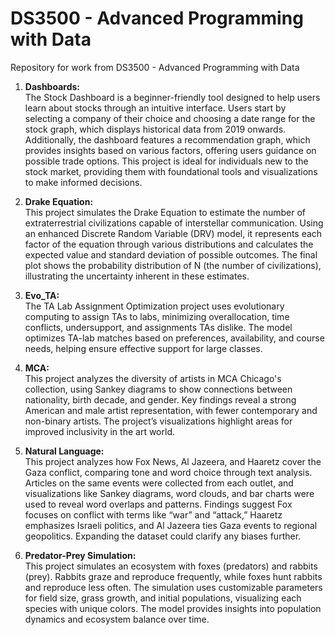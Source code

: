 # DS3500 - Advanced Programming with Data

Repository for work from DS3500 - Advanced Programming with Data

1. **Dashboards:**  
   The Stock Dashboard is a beginner-friendly tool designed to help users learn about stocks through an intuitive interface. Users start by selecting a company of their choice and choosing a date range for the stock graph, which displays historical data from 2019 onwards. Additionally, the dashboard features a recommendation graph, which provides insights based on various factors, offering users guidance on possible trade options. This project is ideal for individuals new to the stock market, providing them with foundational tools and visualizations to make informed decisions.

2. **Drake Equation:**  
   This project simulates the Drake Equation to estimate the number of extraterrestrial civilizations capable of interstellar communication. Using an enhanced Discrete Random Variable (DRV) model, it represents each factor of the equation through various distributions and calculates the expected value and standard deviation of possible outcomes. The final plot shows the probability distribution of N (the number of civilizations), illustrating the uncertainty inherent in these estimates.

3. **Evo_TA:**  
   The TA Lab Assignment Optimization project uses evolutionary computing to assign TAs to labs, minimizing overallocation, time conflicts, undersupport, and assignments TAs dislike. The model optimizes TA-lab matches based on preferences, availability, and course needs, helping ensure effective support for large classes.

4. **MCA:**  
   This project analyzes the diversity of artists in MCA Chicago's collection, using Sankey diagrams to show connections between nationality, birth decade, and gender. Key findings reveal a strong American and male artist representation, with fewer contemporary and non-binary artists. The project’s visualizations highlight areas for improved inclusivity in the art world.

5. **Natural Language:**  
   This project analyzes how Fox News, Al Jazeera, and Haaretz cover the Gaza conflict, comparing tone and word choice through text analysis. Articles on the same events were collected from each outlet, and visualizations like Sankey diagrams, word clouds, and bar charts were used to reveal word overlaps and patterns. Findings suggest Fox focuses on conflict with terms like “war” and “attack,” Haaretz emphasizes Israeli politics, and Al Jazeera ties Gaza events to regional geopolitics. Expanding the dataset could clarify any biases further.

6. **Predator-Prey Simulation:**  
   This project simulates an ecosystem with foxes (predators) and rabbits (prey). Rabbits graze and reproduce frequently, while foxes hunt rabbits and reproduce less often. The simulation uses customizable parameters for field size, grass growth, and initial populations, visualizing each species with unique colors. The model provides insights into population dynamics and ecosystem balance over time.
